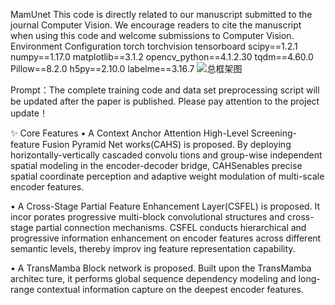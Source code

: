 MamUnet
This code is directly related to our manuscript submitted to the journal Computer Vision. We encourage readers to cite the manuscript when using this code and welcome submissions to Computer Vision.
Environment Configuration
torch
torchvision
tensorboard
scipy==1.2.1
numpy==1.17.0
matplotlib==3.1.2
opencv_python==4.1.2.30
tqdm==4.60.0
Pillow==8.2.0
h5py==2.10.0
labelme==3.16.7
![总框架图](https://github.com/user-attachments/assets/3c3d4935-f7c5-4400-9046-2f32cd2ffeca)




Prompt：The complete training code and data set preprocessing script will be updated after the paper is published. Please pay attention to the project update！

✨ Core Features
• A Context Anchor Attention High-Level Screening-feature Fusion Pyramid Net
works(CAHS) is proposed. By deploying horizontally-vertically cascaded convolu
tions and group-wise independent spatial modeling in the encoder-decoder bridge,
 CAHSenables precise spatial coordinate perception and adaptive weight modulation
 of multi-scale encoder features. 

 
 • A Cross-Stage Partial Feature Enhancement Layer(CSFEL) is proposed. It incor
porates progressive multi-block convolutional structures and cross-stage partial
 connection mechanisms. CSFEL conducts hierarchical and progressive information
 enhancement on encoder features across different semantic levels, thereby improv
ing feature representation capability.


 • A TransMamba Block network is proposed. Built upon the TransMamba architec
ture, it performs global sequence dependency modeling and long-range contextual
 information capture on the deepest encoder features. 
